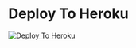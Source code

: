 
# Deploy To Heroku

[![Deploy To Heroku](https://www.herokucdn.com/deploy/button.svg)](https://heroku.com/deploy?template=https://github.com/rohit99504/DevGagan-Bot-v2)
